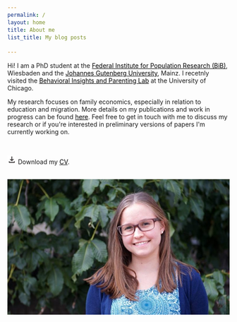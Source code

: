 ```yaml
---
permalink: /
layout: home
title: About me
list_title: My blog posts

---
```



Hi! I am a PhD student at the <a href="https://www.bib.bund.de/DE/Institut/Mitarbeiter/Ziege/Ziege.html" style="color:black; text-decoration: underline;" >Federal Institute for Population Research (BiB)</a>, Wiesbaden and the <a href="https://startseite.uni-mainz.de" style="color:black; text-decoration: underline;">Johannes Gutenberg University</a>, Mainz. I recetnly visited the <a href="https://biplab.uchicago.edu" style="color:black; text-decoration: underline;">Behavioral Insights and Parenting Lab</a> at the University of Chicago.

My research focuses on family economics, especially in relation to education and migration. More details on my publications and work in progress can be found <a href="/research.html" style="color:black; text-decoration: underline;">here</a>. Feel free to get in touch with me to discuss my research or if you're interested in preliminary versions of papers I'm currently working on.

<br/>

<img src="/assets/imgs/download_symbol.png" width="20px"> Download my <a href="https://drive.google.com/file/d/1xyHyINHKmhGZiGiGY20dTCEXxvP46qOF/view?usp=share_link" style="color:black; text-decoration: underline;">CV</a>.





<br/>

<center><img src="/assets/imgs/bild_horiziontal.jpg" width="600px">



